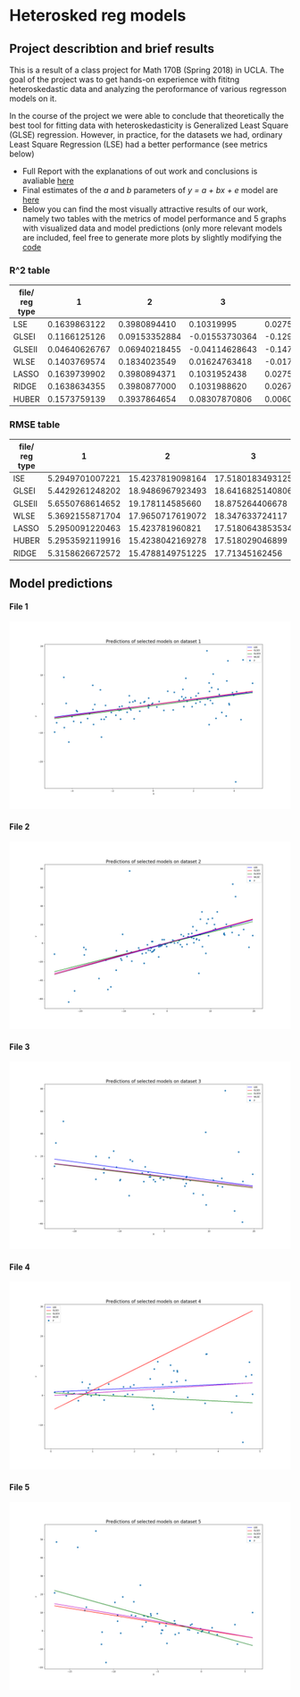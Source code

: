# Heterosked reg models

## Project describtion and brief results
This is a result of a class project for Math 170B (Spring 2018) in UCLA. The goal of the project was to get hands-on experience  with  fititng heteroskedastic data and analyzing the peroformance of various regresson models on it.

In the  course of the project we were able to conclude that theoretically the best tool for fitting data with  heteroskedasticity is  Generalized Least Square (GLSE) regression. However, in  practice, for the datasets we had, ordinary Least Square Regression (LSE) had a better performance (see metrics below)

* Full Report with the explanations of out work and conclusions is  avaliable [here](/Report/Final-report.pdf)
* Final estimates of the  *a* and  *b* parameters  of  *y = a + bx + e* model are [here](/parameter-estimations.csv)
* Below  you can find the most visually attractive results  of our work, namely two tables with the metrics of model performance  and 5 graphs with visualized data and model predictions (only more relevant models are included,  feel free to generate more plots by slightly modifying the [code](/main.py)

### R^2 table

| file/ reg type            | 1            | 2            | 3             | 4              | 5            |
| ------------------------- | ------------ | ------------ | ------------- | -------------- | ------------ |
| LSE                        | 0.1639863122  | 0.3980894410  | 0.10319995    | 0.0275947359   | 0.280575792    |
| GLSEI                      |  0.1166125126  | 0.09153352884 | -0.01553730364 | -0.1297663105  | -0.1286472674 |
| GLSEII                     | 0.04640626767 | 0.06940218455 | -0.04114628643 | -0.1472103778  | 0.280575792 |
| WLSE                    | 0.1403769574  | 0.1834023549  | 0.01624763418  | -0.01781630477 | -0.04060542850 |
| LASSO                    |0.1639739902  | 0.3980894371 | 0.1031952438   | 0.02759473565  | 0.2805757898 |
| RIDGE                    |0.1638634355 | 0.3980877000  | 0.1031988620   | 0.02670308780  | 0.2805165134 |
| HUBER                     | 0.1573759139  | 0.3937864654  | 0.08307870806  | 0.006033289644 | 0.2581856714   |

### RMSE table 

| file/ reg type | 1                 | 2                  | 3                  | 4                  | 5                  |
|----------------|-------------------|--------------------|--------------------|--------------------|--------------------|
| lSE            | 5.2949701007221 | 15.4237819098164 | 17.5180183493125 | 5.07326984135883 | 11.1023251073797 |
| GLSEI          | 5.4429261248202 | 18.9486967923493 | 18.6416825140806 | 5.468379190303   | 13.9059458626989 |
| GLSEII         | 5.6550768614652 | 19.178114585660  | 18.875264406678  | 5.5104345123976  | 11.1023251073797 |
| WLSE           | 5.3692155871704 | 17.9650717619072 | 18.347633724117  | 5.1903783156856  | 13.3525576166922 |
| LASSO          | 5.2950091220463 | 15.423781960821  | 17.5180643853534 | 5.0732698420786  | 11.1023251290293 |
| HUBER          | 5.2953592119916 | 15.4238042169278 | 17.518029046899  | 5.0755952787186  | 11.1027825033413 |
| RIDGE          | 5.3158626672572 | 15.4788149751225 | 17.71345162456   | 5.1292070631290  | 11.2737662497784 |

## Model predictions
#### File 1
![pred_plot_1](pred_plot_1_upd.png)
#### File 2
![pred_plot_2](pred_plot_2_upd.png)
#### File 3
![pred_plot_3](pred_plot_3_upd.png)
#### File 4
![pred_plot_4](pred_plot_4_upd.png)
#### File 5
![pred_plot_5](pred_plot_5_upd.png)
